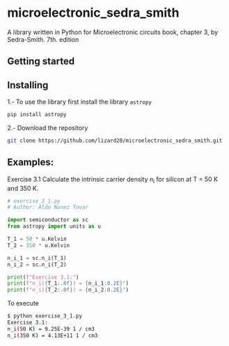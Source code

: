 # microelectronic_sedra_smith
A library written in Python for Microelectronic circuits book, chapter 3, by Sedra-Smith. 7th. edition


## Getting started
## Installing
1.- To use the library first install the library `astropy`
```bash
pip install astropy 
```
2.- Download the repository
```bash
git clone https://github.com/lizard20/microelectronic_sedra_smith.git
```
## Examples:

Exercise 3.1 
Calculate the intrinsic carrier density n<sub>i</sub> for silicon at T = 50 K and 350 K.
```python
# exercise_3_1.py
# Author: Aldo Nunez Tovar

import semiconductor as sc
from astropy import units as u 

T_1 = 50 * u.Kelvin
T_2 = 350 * u.Kelvin

n_i_1 = sc.n_i(T_1)
n_i_2 = sc.n_i(T_2)

print(f"Exercise 3.1:")
print(f"n_i({T_1:.0f}) = {n_i_1:0.2E}")
print(f"n_i({T_2:.0f}) = {n_i_2:0.2E}")
```
To execute
```bash
$ python exercise_3_1.py 
Exercise 3.1:
n_i(50 K) = 9.25E-39 1 / cm3
n_i(350 K) = 4.13E+11 1 / cm3
```
